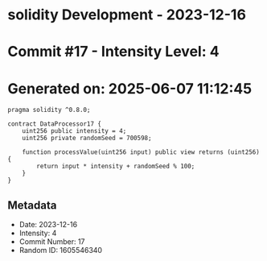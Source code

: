 ﻿# solidity Development - 2023-12-16
# Commit #17 - Intensity Level: 4
# Generated on: 2025-06-07 11:12:45
```solidity
pragma solidity ^0.8.0;

contract DataProcessor17 {
    uint256 public intensity = 4;
    uint256 private randomSeed = 700598;

    function processValue(uint256 input) public view returns (uint256) {
        return input * intensity + randomSeed % 100;
    }
}
```
## Metadata
- Date: 2023-12-16
- Intensity: 4
- Commit Number: 17
- Random ID: 1605546340

